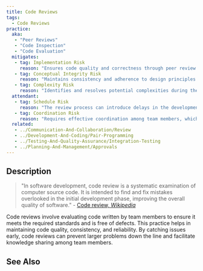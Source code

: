 ```yaml
---
title: Code Reviews
tags: 
  - Code Reviews
practice:
  aka: 
   - "Peer Reviews"
   - "Code Inspection"
   - "Code Evaluation"
  mitigates:
   - tag: Implementation Risk
     reason: "Ensures code quality and correctness through peer review."
   - tag: Conceptual Integrity Risk
     reason: "Maintains consistency and adherence to design principles."
   - tag: Complexity Risk
     reason: "Identifies and resolves potential complexities during the review process."
  attendant:
   - tag: Schedule Risk
     reason: "The review process can introduce delays in the development timeline."
   - tag: Coordination Risk
     reason: "Requires effective coordination among team members, which can be challenging."
  related:
   - ../Communication-And-Collaboration/Review
   - ../Development-And-Coding/Pair-Programming
   - ../Testing-And-Quality-Assurance/Integration-Testing
   - ../Planning-And-Management/Approvals
---
```


<PracticeIntro details={frontMatter.practice} /> 

## Description

> "In software development, code review is a systematic examination of computer source code. It is intended to find and fix mistakes overlooked in the initial development phase, improving the overall quality of software." - [Code review, _Wikipedia_](https://en.wikipedia.org/wiki/Code_review)

Code reviews involve evaluating code written by team members to ensure it meets the required standards and is free of defects. This practice helps in maintaining code quality, consistency, and reliability. By catching issues early, code reviews can prevent larger problems down the line and facilitate knowledge sharing among team members.

## See Also

<TagList tag="Code Reviews" />
